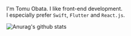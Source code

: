 I'm Tomu Obata. I like front-end development.  
I especially prefer `Swift`, `Flutter` and `React.js`.

![Anurag's github stats](https://github-readme-stats.vercel.app/api?username=tomu28&show_icons=true&theme=nord&count_private=true)

<!--
**tomu28/tomu28** is a ✨ _special_ ✨ repository because its `README.md` (this file) appears on your GitHub profile.

![Top Languages Card (Compact layout)](https://github-readme-stats.vercel.app/api/top-langs/?username=tomu28&layout=compact)

Here are some ideas to get you started:

- 🔭 I’m currently working on ...
- 🌱 I’m currently learning ...
- 👯 I’m looking to collaborate on ...
- 🤔 I’m looking for help with ...
- 💬 Ask me about ...
- 📫 How to reach me: ...
- 😄 Pronouns: ...
- ⚡ Fun fact: ...
-->

